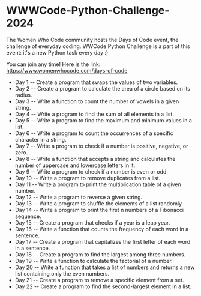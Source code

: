# WWWCode-Python-Challenge-2024

The Women Who Code community hosts the Days of Code event, the challenge of everyday coding.
WWCode Python Challenge is a part of this event: it's a new Python task every day :)

You can join any time!
Here is the link:
https://www.womenwhocode.com/days-of-code


- Day 1 -- Create a program that swaps the values of two variables.
- Day 2 -- Create a program to calculate the area of a circle based on its radius.
- Day 3 -- Write a function to count the number of vowels in a given string.
- Day 4 -- Write a program to find the sum of all elements in a list.
- Day 5 -- Write a program to find the maximum and minimum values in a list.
- Day 6 -- Write a program to count the occurrences of a specific character in a string.
- Day 7 -- Write a program to check if a number is positive, negative, or zero.
- Day 8 -- Write a function that accepts a string and calculates the number of uppercase and lowercase letters in it.
- Day 9 -- Write a program to check if a number is even or odd.
- Day 10 -- Write a program to remove duplicates from a list.
- Day 11 -- Write a program to print the multiplication table of a given number.
- Day 12 -- Write a program to reverse a given string.
- Day 13 -- Write a program to shuffle the elements of a list randomly.
- Day 14 -- Write a program to print the first n numbers of a Fibonacci sequence.
- Day 15 -- Create a program that checks if a year is a leap year.
- Day 16 -- Write a function that counts the frequency of each word in a sentence.
- Day 17 -- Create a program that capitalizes the first letter of each word in a sentence.
- Day 18 -- Create a program to find the largest among three numbers.
- Day 19 -- Write a function to calculate the factorial of a number.
- Day 20 -- Write a function that takes a list of numbers and returns a new list containing only the even numbers.
- Day 21 -- Create a program to remove a specific element from a set.
- Day 22 -- Create a program to find the second-largest element in a list.
